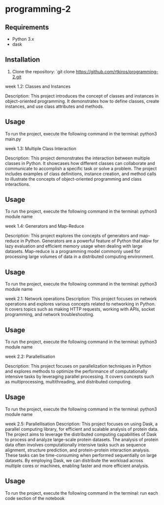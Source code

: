 # programming-2
## Requirements
- Python 3.x
- dask
## Installation
1. Clone the repository: `git clone https://github.com/rtkiros/programming-2.git

week 1.2: Classes and Instances

Description: This project introduces the concept of classes and instances in object-oriented programming. It demonstrates how to define classes, create instances, and use class attributes and methods.

## Usage
To run the project, execute the following command in the terminal: python3 main.py

week 1.3: Multiple Class Interaction

Description: This project demonstrates the interaction between multiple classes in Python. 
It showcases how different classes can collaborate and communicate to accomplish a specific task or solve a problem. 
The project includes examples of class definitions, instance creation, and method calls to illustrate the concepts of object-oriented programming and class interactions.

## Usage
To run the project, execute the following command in the terminal: python3 module name

week 1.4: Generators and Map-Reduce

Description: This project explores the concepts of generators and map-reduce in Python. Generators are a powerful feature of Python that allow for lazy evaluation 
and efficient memory usage when dealing with large datasets. Map-reduce is a programming model commonly used for processing large volumes of data in a distributed computing environment. 
## Usage
To run the project, execute the following command in the terminal: python3 module name

week 2.1: Network operations
Description: This project focuses on network operations and explores various concepts related to networking in Python. 
It covers topics such as making HTTP requests, working with APIs, socket programming, and network troubleshooting. 

## Usage
To run the project, execute the following command in the terminal: python3 module name

week 2.2: Parallellisation

Description: This project focuses on parallelization techniques in Python and explores methods to optimize the performance of computationally intensive tasks by leveraging parallel processing. 
It covers concepts such as multiprocessing, multithreading, and distributed computing.
## Usage
To run the project, execute the following command in the terminal: python3 module name

week 2.5: Parallellisation
Description: This project focuses on using Dask, a parallel computing library, for efficient and scalable analysis of protein data. The project aims to leverage the distributed computing capabilities of Dask to process and analyze large-scale protein datasets.
The analysis of protein data often involves computationally intensive tasks such as sequence alignment, structure prediction, and protein-protein interaction analysis. These tasks can be time-consuming when performed sequentially on large datasets. By employing Dask, we can distribute the workload across multiple cores or machines, 
enabling faster and more efficient analysis.

## Usage
To run the project, execute the following command in the terminal: run each code section of the notebook

